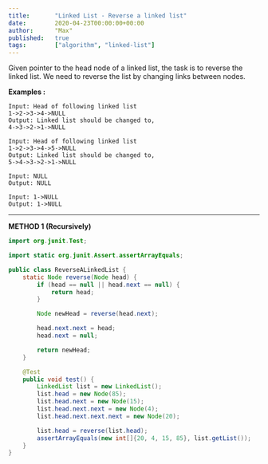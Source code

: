 ```yaml
---
title:       "Linked List - Reverse a linked list"
date:        2020-04-23T00:00:00+00:00
author:      "Max"
published:   true
tags:        ["algorithm", "linked-list"]
---
```


Given pointer to the head node of a linked list, the task is to reverse the linked list. We need to reverse the list by changing links between nodes.

**Examples :**

```
Input: Head of following linked list
1->2->3->4->NULL
Output: Linked list should be changed to,
4->3->2->1->NULL

Input: Head of following linked list
1->2->3->4->5->NULL
Output: Linked list should be changed to,
5->4->3->2->1->NULL

Input: NULL
Output: NULL

Input: 1->NULL
Output: 1->NULL
```

---

**METHOD 1 (Recursively)**

```java
import org.junit.Test;

import static org.junit.Assert.assertArrayEquals;

public class ReverseALinkedList {
    static Node reverse(Node head) {
        if (head == null || head.next == null) {
            return head;
        }

        Node newHead = reverse(head.next);

        head.next.next = head;
        head.next = null;

        return newHead;
    }

    @Test
    public void test() {
        LinkedList list = new LinkedList();
        list.head = new Node(85);
        list.head.next = new Node(15);
        list.head.next.next = new Node(4);
        list.head.next.next.next = new Node(20);

        list.head = reverse(list.head);
        assertArrayEquals(new int[]{20, 4, 15, 85}, list.getList());
    }
}
```
